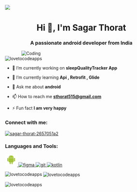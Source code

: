 ![](https://1.bp.blogspot.com/-7A4WynwLsMw/XbBpCXG8fHI/AAAAAAAAMt4/uOa1bpLskYgrwGbllhSu2SDj_Mig8SXJQCLcBGAsYHQ/s1600/2000_600px.gif)
<h1 align="center">Hi 👋, I'm Sagar Thorat</h1>
<h3 align="center">A passionate android developer from India</h3>
<img align="right" alt="Coding" width="450" src="https://cdn.dribbble.com/users/1118376/screenshots/3604186/media/522522daf8b5c0871a2cd66d0f423919.gif">

<p align="left"> <img src="https://komarev.com/ghpvc/?username=lovetocodeapps&label=Profile%20views&color=0e75b6&style=flat" alt="lovetocodeapps" /> </p>

- 🔭 I’m currently working on **sleepQualityTracker App**

- 🌱 I’m currently learning **Api , Retrofit , Glide**

- 💬 Ask me about **android**

- 📫 How to reach me **sthorat515@gmail.com**

- ⚡ Fun fact **I am very happy**

<h3 align="left">Connect with me:</h3>
<p align="left">
<a href="https://linkedin.com/in/sagar-thorat-2657051a2" target="blank"><img align="center" src="https://raw.githubusercontent.com/rahuldkjain/github-profile-readme-generator/master/src/images/icons/Social/linked-in-alt.svg" alt="sagar-thorat-2657051a2" height="30" width="40" /></a>
</p>

<h3 align="left">Languages and Tools:</h3>
<p align="left"> <a href="https://developer.android.com" target="_blank" rel="noreferrer"> <img src="https://raw.githubusercontent.com/devicons/devicon/master/icons/android/android-original-wordmark.svg" alt="android" width="40" height="40"/> </a> <a href="https://www.figma.com/" target="_blank" rel="noreferrer"> <img src="https://www.vectorlogo.zone/logos/figma/figma-icon.svg" alt="figma" width="40" height="40"/> </a> <a href="https://git-scm.com/" target="_blank" rel="noreferrer"> <img src="https://www.vectorlogo.zone/logos/git-scm/git-scm-icon.svg" alt="git" width="40" height="40"/> </a> <a href="https://kotlinlang.org" target="_blank" rel="noreferrer"> <img src="https://www.vectorlogo.zone/logos/kotlinlang/kotlinlang-icon.svg" alt="kotlin" width="40" height="40"/> </a> </p>

<p><img align="left" src="https://github-readme-stats.vercel.app/api/top-langs?username=lovetocodeapps&show_icons=true&locale=en&layout=compact" alt="lovetocodeapps" /></p>

<p>&nbsp;<img align="center" src="https://github-readme-stats.vercel.app/api?username=lovetocodeapps&show_icons=true&locale=en" alt="lovetocodeapps" /></p>

<p><img align="center" src="https://github-readme-streak-stats.herokuapp.com/?user=lovetocodeapps&" alt="lovetocodeapps" /></p>
